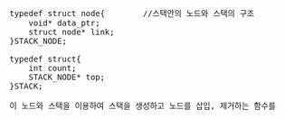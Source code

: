 <pre>
typedef struct node{		//스택안의 노드와 스택의 구조 
	void* data_ptr;
	struct node* link;
}STACK_NODE;

typedef struct{
	int count;
	STACK_NODE* top;
}STACK;

이 노드와 스택을 이용하여 스택을 생성하고 노드를 삽입, 제거하는 함수를 
